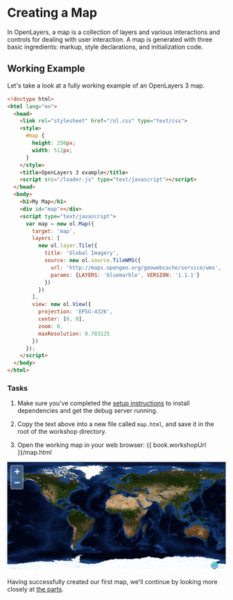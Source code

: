 # Creating a Map

In OpenLayers, a map is a collection of layers and various interactions and controls for dealing with user interaction. A map is generated with three basic ingredients: markup, style declarations, and initialization code.

## Working Example

Let's take a look at a fully working example of an OpenLayers 3 map.

```html
<!doctype html>
<html lang="en">
  <head>
    <link rel="stylesheet" href="/ol.css" type="text/css">
    <style>
      #map {
        height: 256px;
        width: 512px;
      }
    </style>
    <title>OpenLayers 3 example</title>
    <script src="/loader.js" type="text/javascript"></script>
  </head>
  <body>
    <h1>My Map</h1>
    <div id="map"></div>
    <script type="text/javascript">
      var map = new ol.Map({
        target: 'map',
        layers: [
          new ol.layer.Tile({
            title: 'Global Imagery',
            source: new ol.source.TileWMS({
              url: 'http://maps.opengeo.org/geowebcache/service/wms',
              params: {LAYERS: 'bluemarble', VERSION: '1.1.1'}
            })
          })
        ],
        view: new ol.View({
          projection: 'EPSG:4326',
          center: [0, 0],
          zoom: 0,
          maxResolution: 0.703125
        })
      });
    </script>
  </body>
</html>
```

### Tasks

1.  Make sure you've completed the [setup instructions](../setup.md) to install dependencies and get the debug server running.

1.  Copy the text above into a new file called `map.html`, and save it in the root of the workshop directory.

1.  Open the working map in your web browser: {{ book.workshopUrl }}/map.html

![A working map displaying imagery of the world](map1.png)

Having successfully created our first map, we'll continue by looking more closely at [the parts](./dissect.md).
